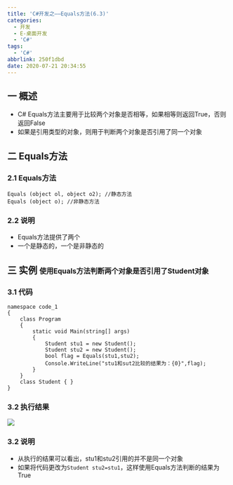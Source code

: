 ```yaml
---
title: 'C#开发之——Equals方法(6.3)'
categories:
  - 开发
  - E-桌面开发
  - 'C#'
tags:
  - 'C#'
abbrlink: 250f1dbd
date: 2020-07-21 20:34:55
---
```

## 一 概述

* C# Equals方法主要用于比较两个对象是否相等，如果相等则返回True，否则返回False
* 如果是引用类型的对象，则用于判断两个对象是否引用了同一个对象

<!--more-->

## 二 Equals方法

### 2.1 Equals方法

```
Equals (object ol, object o2); //静态方法
Equals (object o); //非静态方法
```

### 2.2 说明

* Equals方法提供了两个
* 一个是静态的，一个是非静态的

## 三 实例 <font size=3>使用Equals方法判断两个对象是否引用了Student对象</font>

### 3.1 代码

```
namespace code_1
{
    class Program
    {
        static void Main(string[] args)
        {
            Student stu1 = new Student();
            Student stu2 = new Student();
            bool flag = Equals(stu1,stu2);
            Console.WriteLine("stu1和sut2比较的结果为：{0}",flag);
        }
    }
    class Student { }
}
```

### 3.2 执行结果

![][1]

### 3.2 说明

* 从执行的结果可以看出，stu1和stu2引用的并不是同一个对象
* 如果将代码更改为`Student stu2=stu1`，这样使用Equals方法判断的结果为True



[1]:https://jsd.onmicrosoft.cn/gh/PGzxc/CDN/blog-image/csharp-class-equals.png
